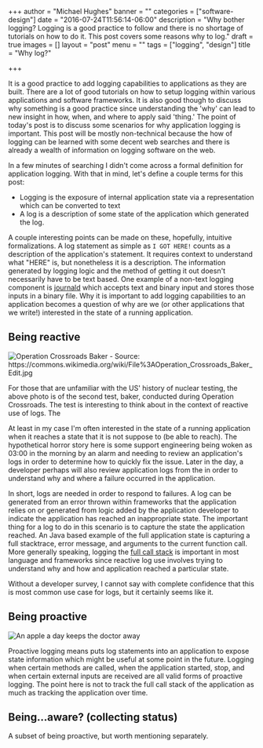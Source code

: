 +++
author = "Michael Hughes"
banner = ""
categories = ["software-design"]
date = "2016-07-24T11:56:14-06:00"
description = "Why bother logging? Logging is a good practice to follow and there is no shortage of tutorials on how to do it. This post covers some reasons why to log."
draft = true
images = []
layout = "post"
menu = ""
tags = ["logging", "design"]
title = "Why log?"

+++

It is a good practice to add logging capabilities to applications as they are built. There are a lot of good tutorials on how to setup logging within various applications and
software frameworks. It is also good though to discuss why something is a good practice since understanding the 'why' can lead to new insight in how, when, and where to apply
said 'thing.' The point of today's post is to discuss some scenarios for why application logging is important. This post will be mostly non-technical because the how of logging
can be learned with some decent web searches and there is already a wealth of information on logging software on the web.

<!--more-->

In a few minutes of searching I didn't come across a formal definition for application logging. With that in mind, let's define a couple terms for this post:

- Logging is the exposure of internal application state via a representation which can be converted to text 
- A log is a description of some state of the application which generated the log.

A couple interesting points can be made on these, hopefully, intuitive formalizations. A log statement as simple as `I GOT HERE!` counts as a description of
the application's statement. It requires context to understand what "HERE" is, but nonetheless it is a description. The information generated by logging logic 
and the method of getting it out doesn't necessarily have to be text based. One example of a non-text logging component is
[journald][1] which accepts text and binary input and stores those inputs in a binary file. Why it is important to add logging capabilities to an application becomes 
a question of why are we (or other applications that we write!) interested in the state of a running application.

## Being reactive ##

![Operation Crossroads Baker - Source: https://commons.wikimedia.org/wiki/File%3AOperation_Crossroads_Baker_Edit.jpg ](/images/2016-07-24-why-logging/Operation_Crossroads_Baker_Edit.jpg "Operation Crossroads")

For those that are unfamiliar with the US' history of nuclear testing, the above photo is of the second test, baker, conducted during Operation Crossroads. The test is interesting to think about in the context
of reactive use of logs. The 

At least in my case I'm often interested in the state of a running application when it reaches a state that it is not suppose to (be able to reach). The hypothetical horror story here
is some support engineering being woken as 03:00 in the morning by an alarm and needing to review an application's logs in order to determine how to quickly fix
the issue. Later in the day, a developer perhaps will also review application logs from the in order to understand why and where a failure occurred in the application.

In short, logs are needed in order to respond to failures. A log can be generated from an error thrown within frameworks that the application relies on or generated from logic
added by the application developer to indicate the application has reached an inappropriate state. The important thing for a log to do in this scenario is to capture the state
the application reached. An Java based example of the full application state is capturing a full stacktrace, error message, and arguments to the current function call. More generally speaking,
logging the [full call stack][3] is important in most language and frameworks since reactive log use involves trying to understand why and how and application reached a particular state.

Without a developer survey, I cannot say with complete confidence that this is most common use case for logs, but it certainly seems like it.

## Being proactive ##

![An apple a day keeps the doctor away](/images/2016-07-24-why-logging/apple.jpg "A red apple")

Proactive logging means puts log statements into an application to expose state information which might be useful at some point in the future. Logging when certain methods are called, when
the application started, stop, and when certain external inputs are received are all valid forms of proactive logging. The point here is not to track the full call stack of the application
as much as tracking the application over time.

## Being...aware? (collecting status) ##

A subset of being proactive, but worth mentioning separately.


[1]:https://www.freedesktop.org/wiki/Software/systemd/journal-files/
[2]:https://commons.wikimedia.org/wiki/File:Operation_Crossroads_Baker_Edit.jpg
[3]:https://en.wikipedia.org/wiki/Call_stack